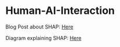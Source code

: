 # Human-AI-Interaction

Blog Post about SHAP: [Here](Blog.md)

Diagram explaining SHAP: [Here](Diagram.pdf)

